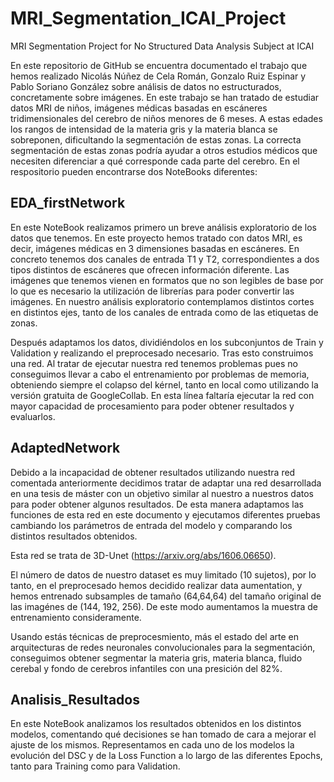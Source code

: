 # MRI_Segmentation_ICAI_Project
MRI Segmentation Project for No Structured Data Analysis Subject at ICAI


En este repositorio de GitHub se encuentra documentado el trabajo que hemos realizado Nicolás Núñez de Cela Román, Gonzalo Ruiz Espinar y Pablo Soriano González sobre análisis de datos no estructurados, concretamente sobre imágenes. En este trabajo se han tratado de estudiar datos MRI de niños, imágenes médicas basadas en escáneres tridimensionales del cerebro de niños menores de 6 meses. A estas edades los rangos de intensidad de la materia gris y la materia blanca se sobreponen, dificultando  la segmentación de estas zonas. La correcta segmentación de estas zonas podría ayudar a otros estudios médicos que necesiten diferenciar a qué corresponde cada parte del cerebro.
En el respositorio pueden encontrarse dos NoteBooks diferentes:

## EDA_firstNetwork

En este NoteBook realizamos primero un breve análisis exploratorio de los datos que tenemos. En este proyecto hemos tratado con datos MRI, es decir, imágenes médicas en 3 dimensiones basadas en escáneres. En concreto tenemos dos canales de entrada T1 y T2, correspondientes a dos tipos distintos de escáneres que ofrecen información diferente. Las imágenes que tenemos vienen en formatos que no son legibles de base por lo que es necesario la utilización de librerías para poder convertir las imágenes. En nuestro análisis exploratorio contemplamos distintos cortes en distintos ejes, tanto de los canales de entrada como de las etiquetas de zonas.

Después adaptamos los datos, dividiéndolos en los subconjuntos de Train y Validation y realizando el preprocesado necesario. Tras esto construimos una red. Al tratar de ejecutar nuestra red tenemos problemas pues no conseguimos llevar a cabo el entrenamiento por problemas de memoria, obteniendo siempre el colapso del kérnel, tanto en local como utilizando la versión gratuita de GoogleCollab. En esta línea faltaría ejecutar la red con mayor capacidad de procesamiento para poder obtener resultados y evaluarlos.


## AdaptedNetwork

Debido a la incapacidad de obtener resultados utilizando nuestra red comentada anteriormente decidimos tratar de adaptar una red desarrollada en una tesis de máster con un objetivo similar al nuestro a nuestros datos para poder obtener algunos resultados. De esta manera adaptamos las funciones de esta red en este documento y ejecutamos diferentes pruebas cambiando los parámetros de entrada del modelo y comparando los distintos resultados obtenidos.

Esta red se trata de 3D-Unet (https://arxiv.org/abs/1606.06650).

El número de datos de nuestro dataset es muy limitado (10 sujetos), por lo tanto, en el preprocesado hemos decidido realizar data aumentation, y hemos entrenado subsamples de tamaño (64,64,64) del tamaño original de las imagénes de (144, 192, 256). De este modo aumentamos la muestra de entrenamiento consideramente.

Usando estás técnicas de preprocesmiento, más el estado del arte en arquitecturas de redes neuronales convolucionales para la segmentación, conseguimos obtener segmentar la materia gris, materia blanca, fluido cerebal y fondo de cerebros infantiles con una presición del 82%.

## Analisis_Resultados

En este NoteBook analizamos los resultados obtenidos en los distintos modelos, comentando qué decisiones se han tomado de cara a mejorar el ajuste de los mismos. Representamos en cada uno de los modelos la evolución del DSC y de la Loss Function a lo largo de las diferentes Epochs, tanto para Training como para Validation.

